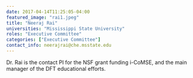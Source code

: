 ```yaml
---
date: 2017-04-14T11:25:05-04:00
featured_image: "rai1.jpeg"
title: "Neeraj Rai"
universities: "Mississippi State University"
roles: "Executive Committee"
categories: ["Executive Committee"]
contact_info: neerajrai@che.msstate.edu
---
```


Dr. Rai is the contact PI for the NSF grant funding i-CoMSE, and the main manager of the DFT educational efforts.






